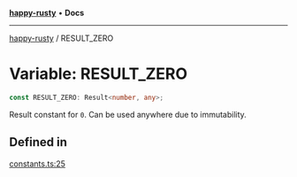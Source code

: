 [**happy-rusty**](../README.md) • **Docs**

***

[happy-rusty](../README.md) / RESULT\_ZERO

# Variable: RESULT\_ZERO

```ts
const RESULT_ZERO: Result<number, any>;
```

Result constant for `0`.
Can be used anywhere due to immutability.

## Defined in

[constants.ts:25](https://github.com/JiangJie/happy-rusty/blob/568a73f526d9ce3608e5c5e0ed80e93107bc6adb/src/enum/constants.ts#L25)
